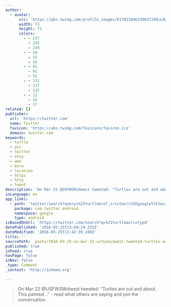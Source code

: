 ```yaml
---
author:
  - avatar:
      src: 'https://pbs.twimg.com/profile_images/617823846339637248/L8o3VWHm_bigger.jpg'
      width: 73
      height: 73
      colors:
        - - 237
          - 245
          - 249
        - - 50
          - 55
          - 56
        - - 85
          - 91
          - 91
        - - 131
          - 137
          - 137
        - - 12
          - 16
          - 17
related: []
publisher:
  url: 'https://twitter.com'
  name: Twitter
  favicon: 'https://abs.twimg.com/favicons/favicon.ico'
  domain: twitter.com
keywords:
  - turtle
  - pic
  - twitter
  - etsy
  - www
  - bora
  - location
  - https
  - http
  - tweet
description: 'On Mar 22 @USFWSMidwest tweeted: "Turtles are out and about. This painted .." - read what others are saying and join the conversation.'
inLanguage: en
app_links:
  - path: 'twitter/search?query=%23turtle&ref_src=twsrc%5Egoogle%7Ctwcamp%5Eandroidseo%7Ctwgr%5Esearch%7Ctwterm%5E%23turtle'
    package: com.twitter.android
    namespace: google
    type: android
isBasedOnUrl: 'https://twitter.com/search?q=%23turtle&src=typd'
datePublished: '2016-03-25T13:44:19.255Z'
dateModified: '2016-03-25T13:42:39.100Z'
title: ''
sourcePath: _posts/2016-03-25-on-mar-22-usfwsmidwest-tweeted-turtles-are-out-and-about.md
published: true
inFeed: true
hasPage: false
inNav: false
_type: Comment
_context: 'http://schema.org'

---
```

> On Mar 22 @USFWSMidwest tweeted: "Turtles are out and about. This painted .." - read what others are saying and join the conversation.